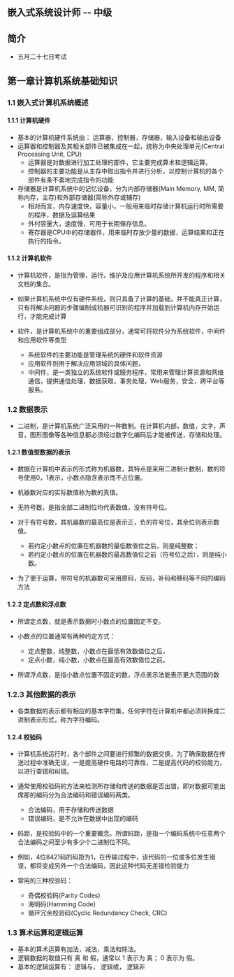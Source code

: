 ## 嵌入式系统设计师 -- 中级

## 简介

+ 五月二十七日考试

## 第一章计算机系统基础知识

### 1.1 嵌入式计算机系统概述

#### 1.1.1 计算机硬件

+ 基本的计算机硬件系统由： 运算器，控制器，存储器，输入设备和输出设备
+ 运算器和控制器及其相关部件已被集成在一起，统称为中央处理单元(Central Processing Unit, CPU)
  + 运算器是对数据进行加工处理的部件，它主要完成算术和逻辑运算。
  + 控制器的主要功能是从主存中取出指令并进行分析，以控制计算机的各个部件有条不紊地完成指令的功能
+ 存储器是计算机系统中的记忆设备，分为内部存储器(Main Memory, MM, 简称内存，主存)和外部存储器(简称外存或辅存)
  + 相对而言，内存速度快，容量小，一般用来临时存储计算机运行时所需要的程序，数据及运算结果
  + 外村容量大，速度慢，可用于长期保存信息。
  + 寄存器是CPU中的存储器件，用来临时存放少量的数据，运算结果和正在执行的指令。

#### 1.1.2 计算机软件

+ 计算机软件，是指为管理，运行，维护及应用计算机系统所开发的程序和相关文档的集合。
+ 如果计算机系统中仅有硬件系统，则只具备了计算的基础，并不能真正计算，只有将解决问题的步骤编制成机器可识别的程序并加载到计算机内存开始运行，才能完成计算

+ 软件，是计算机系统中的重要组成部分，通常可将软件分为系统软件，中间件和应用软件等类型
  + 系统软件的主要功能是管理系统的硬件和软件资源
  + 应用软件则用于解决应用领域的具体问题，
  + 中间件，是一类独立的系统软件或服务程序，常用来管理计算资源和网络通信，提供通信处理，数据获取，事务处理，Web服务，安全，跨平台等服务。

### 1.2 数据表示

+ 二进制，是计算机系统广泛采用的一种数制。在计算机内部，数值，文字，声音，图形图像等各种信息都必须经过数字化编码后才能被传送，存储和处理。

#### 1.2.1 数值型数据的表示

+ 数据在计算机中表示的形式称为机器数，其特点是采用二进制计数制，数的符号使用0，1表示，小数点隐含表示而不占位置。
+ 机器数对应的实际数值称为数的真值。

+ 无符号数，是指全部二进制位均代表数值，没有符号位。
+ 对于有符号数，其机器数的最高位是表示正，负的符号位，其余位则表示数值。
  + 若约定小数点的位置在机器数的最低数值位之后，则是纯整数；
  + 若约定小数点的位置在机器数的最高数值位之前（符号位之后），则是纯小数。

+ 为了便于运算，带符号的机器数可采用原码，反码，补码和移码等不同的编码方法

#### 1.2.2 定点数和浮点数

+ 所谓定点数，就是表示数据时小数点的位置固定不变。
+ 小数点的位置通常有两种约定方式：
  + 定点整数，纯整数，小数点在最低有效数值位之后，
  + 定点小数，纯小数，小数点在最高有效数值位之前。

+ 所谓浮点数，是指小数点位置不固定的数，浮点表示法能表示更大范围的数

### 1.2.3 其他数据的表示

+ 各类数据的表示都有相应的基本字符集，任何字符在计算机中都必须转换成二进制表示形式，称为字符编码。

#### 1.2.4 校验码

+ 计算机系统运行时，各个部件之间要进行频繁的数据交换，为了确保数据在传送过程中准确无误，一是提高硬件电路的可靠性，二是提高代码的校验能力，以进行查错和纠错。
+ 通常使用校验码的方法来检测所存储和传送的数据是否出错，即对数据可能出席那的编码分为合法编码和错误编码两类。
  + 合法编码，用于存储和传送数据
  + 错误编码，是不允许在数据中出现的编码

+ 码距，是校验码中的一个重要概念。所谓码距，是指一个编码系统中任意两个合法编码之间至少有多少个二进制位不同。
+ 例如，4位8421码的码距为1，在传输过程中，该代码的一位或多位发生错误，都将变成另外一个合法编码，因此这种代码无差错检验能力

+ 常用的三种校验码：
  + 奇偶校验码(Parity Codes)
  + 海明码(Hamming Code)
  + 循环冗余校验码(Cyclic Redundancy Check, CRC)

### 1.3 算术运算和逻辑运算

+ 基本的算术运算有加法，减法，乘法和除法。
+ 逻辑数据的取值只有 真 和 假，通常以 1 表示为 真； 0 表示为 假。
+ 基本的逻辑运算有： 逻辑与， 逻辑或， 逻辑非